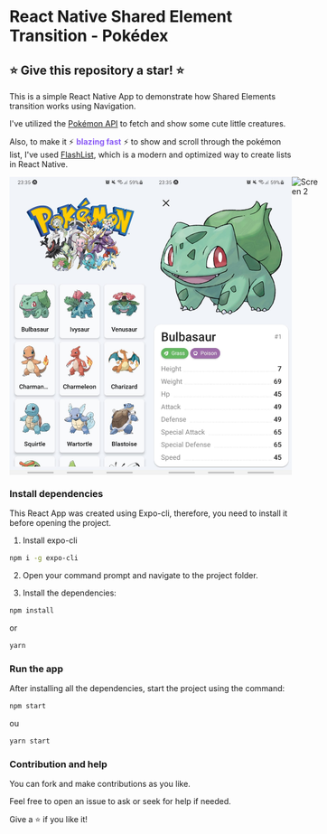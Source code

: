 # React Native Shared Element Transition - Pokédex

## ⭐ Give this repository a star! ⭐

This is a simple React Native App to demonstrate how Shared Elements transition works using Navigation.

I've utilized the [Pokémon API](https://pokeapi.co) to fetch and show some cute little creatures.

Also, to make it ⚡ <b style="color: #8b5cf6">blazing fast</b> ⚡ to show and scroll through the pokémon list, I've used [FlashList](https://shopify.github.io/flash-list/docs/), which is a modern and optimized way to create lists in React Native.

<div style="display:flex;">
<img src="media/screen1.jpg" alt="Screen 1" width="250"/>
<img src="media/screen2.jpg" alt="Screen 2" width="250"/>
<img src="media/screen3.gif" alt="Screen 2" width="250"/>
</div>

### Install dependencies

This React App was created using Expo-cli, therefore, you need to install it before opening the project.

1. Install expo-cli

```bash
npm i -g expo-cli
```

2. Open your command prompt and navigate to the project folder.

3. Install the dependencies:

```bash
npm install
```
or
```bash
yarn
```

### Run the app

After installing all the dependencies, start the project using the command:

```bash
npm start
```
ou
```bash
yarn start
```

### Contribution and help

You can fork and make contributions as you like.

Feel free to open an issue to ask or seek for help if needed.

Give a ⭐ if you like it!